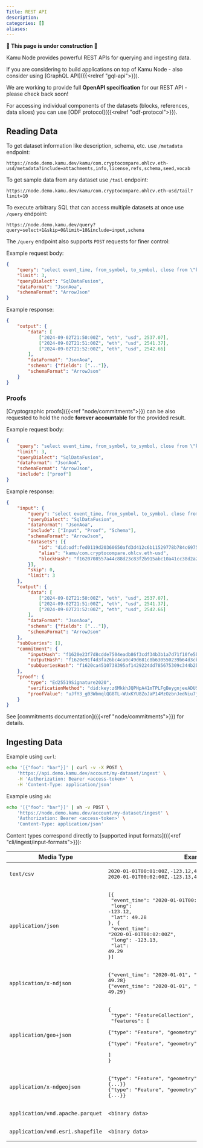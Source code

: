 ```yaml
---
Title: REST API
description:
categories: []
aliases:
---
```


**🚧 This page is under construction 🚧**

Kamu Node provides powerful REST APIs for querying and ingesting data.

If you are considering to build applications on top of Kamu Node - also consider using [GraphQL API]({{<relref "gql-api">}}).

We are working to provide full **OpenAPI specification** for our REST API - please check back soon!

For accessing individual components of the datasets (blocks, references, data slices) you can use [ODF protocol]({{<relref "odf-protocol">}}).


## Reading Data
To get dataset information like description, schema, etc. use `/metadata` endpoint:
```
https://node.demo.kamu.dev/kamu/com.cryptocompare.ohlcv.eth-usd/metadata?include=attachments,info,license,refs,schema,seed,vocab
```

To get sample data from any dataset use `/tail` endpoint:
```
https://node.demo.kamu.dev/kamu/com.cryptocompare.ohlcv.eth-usd/tail?limit=10
```

To execute arbitrary SQL that can access multiple datasets at once use `/query` endpoint:
```
https://node.demo.kamu.dev/query?query=select+1&skip=0&limit=10&include=input,schema
```

The `/query` endpoint also supports `POST` requests for finer control:

Example request body:
```json
{
    "query": "select event_time, from_symbol, to_symbol, close from \"kamu/com.cryptocompare.ohlcv.eth-usd\"",
    "limit": 3,
    "queryDialect": "SqlDataFusion",
    "dataFormat": "JsonAoa",
    "schemaFormat": "ArrowJson"
}
```

Example response:
```json
{
    "output": {
        "data": [
            ["2024-09-02T21:50:00Z", "eth", "usd", 2537.07],
            ["2024-09-02T21:51:00Z", "eth", "usd", 2541.37],
            ["2024-09-02T21:52:00Z", "eth", "usd", 2542.66]
        ],
        "dataFormat": "JsonAoa",
        "schema": {"fields": ["..."]},
        "schemaFormat": "ArrowJson"
    }
}
```

### Proofs
[Cryptographic proofs]({{<ref "node/commitments">}}) can be also requested to hold the node **forever accountable** for the provided result.

Example request body:
```json
{
    "query": "select event_time, from_symbol, to_symbol, close from \"kamu/com.cryptocompare.ohlcv.eth-usd\"",
    "limit": 3,
    "queryDialect": "SqlDataFusion",
    "dataFormat": "JsonAoA",
    "schemaFormat": "ArrowJson",
    "include": ["proof"]
}
```

Example response:
```json
{
    "input": {
        "query": "select event_time, from_symbol, to_symbol, close from \"kamu/com.cryptocompare.ohlcv.eth-usd\"",
        "queryDialect": "SqlDataFusion",
        "dataFormat": "JsonAoa",
        "include": ["Input", "Proof", "Schema"],
        "schemaFormat": "ArrowJson",
        "datasets": [{
            "id": "did:odf:fed0119d20360650afd3d412c6b11529778b784c697559c0107d37ee5da61465726c4",
            "alias": "kamu/com.cryptocompare.ohlcv.eth-usd",
            "blockHash": "f1620708557a44c88d23c83f2b915abc10a41cc38d2a278e851e5dc6bb02b7e1f9a1a"
        }],
        "skip": 0,
        "limit": 3
    },
    "output": {
        "data": [
            ["2024-09-02T21:50:00Z", "eth", "usd", 2537.07],
            ["2024-09-02T21:51:00Z", "eth", "usd", 2541.37],
            ["2024-09-02T21:52:00Z", "eth", "usd", 2542.66]
        ],
        "dataFormat": "JsonAoa",
        "schema": {"fields": ["..."]},
        "schemaFormat": "ArrowJson"
    },
    "subQueries": [],
    "commitment": {
        "inputHash": "f1620e23f7d8cdde7504eadb86f3cdf34b3b1a7d71f10fe5b54b528dd803387422efc",
        "outputHash": "f1620e91f4d3fa26bc4ca0c49d681c8b630550239b64d3cbcfd7c6c2d6ff45998b088",
        "subQueriesHash": "f1620ca4510738395af1429224dd785675309c344b2b549632e20275c69b15ed1d210"
    },
    "proof": {
        "type": "Ed25519Signature2020",
        "verificationMethod": "did:key:z6MkkhJQPHpA41mTPLFgBeygnjeeADUSwuGDoF9pbGQsfwZp",
        "proofValue": "uJfY3_g03WbmqlQG8TL-WUxKYU8ZoJaP14MzOzbnJedNiu7jpoKnCTNnDI3TYuaXv89vKlirlGs-5AN06mBseCg"
    }
}
```

See [commitments documentation]({{<ref "node/commitments">}}) for details.


## Ingesting Data
Example using `curl`:
```sh
echo '[{"foo": "bar"}]' | curl -v -X POST \
    'https://api.demo.kamu.dev/account/my-dataset/ingest' \
    -H 'Authorization: Bearer <access-token>' \
    -H 'Content-Type: application/json'
```

Example using `xh`:
```sh
echo '[{"foo": "bar"}]' | xh -v POST \
    'https://node.demo.kamu.dev/account/my-dataset/ingest' \
    'Authorization: Bearer <access-token>' \
    'Content-Type: application/json'
```

Content types correspond directly to [supported input formats]({{<ref "cli/ingest/input-formats">}}):

| Media Type                       | Example                                                                                                                                                                                                                    |
| -------------------------------- | -------------------------------------------------------------------------------------------------------------------------------------------------------------------------------------------------------------------------- |
| `text/csv`                       | <pre>2020-01-01T00:01:00Z,-123.12,49.28</br>2020-01-01T00:02:00Z,-123.13,49.29</pre>                                                                                                                                       |
| `application/json`               | <pre>[{</br>  "event_time": "2020-01-01T00:01:00Z",</br>  "long": -123.12,</br>  "lat": 49.28</br>}, {</br>  "event_time": "2020-01-01T00:02:00Z",</br>  "long": -123.13,</br>  "lat": 49.29</br>}]</pre>                  |
| `application/x-ndjson`           | <pre>{"event_time": "2020-01-01", "long": -123.12, "lat": 49.28}</br>{"event_time": "2020-01-01", "long": -123.13, "lat": 49.29}</pre>                                                                                     |
| `application/geo+json`           | <pre>{</br>  "type": "FeatureCollection",</br>  "features": [</br>    {"type": "Feature", "geometry": {...}, "properties": {...}},</br>    {"type": "Feature", "geometry": {...}, "properties": {...}}</br>  ]</br>}</pre> |
| `application/x-ndgeojson`        | <pre>{"type": "Feature", "geometry": {...}, "properties": {...}}</br>{"type": "Feature", "geometry": {...}, "properties": {...}}</pre>                                                                                     |
| `application/vnd.apache.parquet` | <pre>`<binary data>`</pre>                                                                                                                                                                                                 |
| `application/vnd.esri.shapefile` | <pre>`<binary data>`</pre>                                                                                                                                                                                                 |

